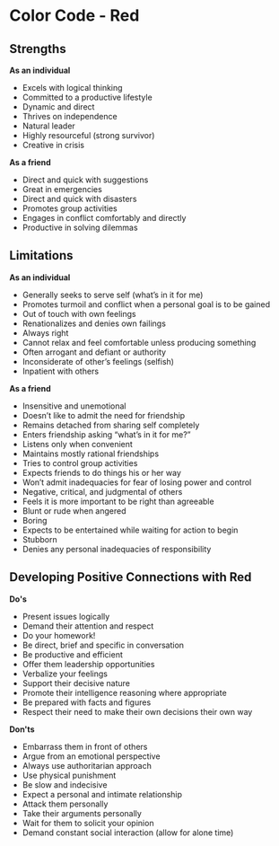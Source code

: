 # Color Code - Red
## Strengths
**As an individual**

* Excels with logical thinking
* Committed to a productive lifestyle
* Dynamic and direct
* Thrives on independence
* Natural leader
* Highly resourceful (strong survivor)
* Creative in crisis

**As a friend**

* Direct and quick with suggestions
* Great in emergencies
* Direct and quick with disasters
* Promotes group activities
* Engages in conflict comfortably and directly
* Productive in solving dilemmas

## Limitations
**As an individual**

* Generally seeks to serve self (what’s in it for me)
* Promotes turmoil and conflict when a personal goal is to be gained
* Out of touch with own feelings
* Renationalizes and denies own failings
* Always right
* Cannot relax and feel comfortable unless producing something
* Often arrogant and defiant or authority
* Inconsiderate of other’s feelings (selfish)
* Inpatient with others

**As a friend**

* Insensitive and unemotional
* Doesn’t like to admit the need for friendship
* Remains detached from sharing self completely
* Enters friendship asking “what’s in it for me?”
* Listens only when convenient
* Maintains mostly rational friendships
* Tries to control group activities
* Expects friends to do things his or her way
* Won’t admit inadequacies for fear of losing power and control
* Negative, critical, and judgmental of others
* Feels it is more important to be right than agreeable
* Blunt or rude when angered
* Boring
* Expects to be entertained while waiting for action to begin
* Stubborn
* Denies any personal inadequacies of responsibility

## Developing Positive Connections with Red
**Do's**

* Present issues logically
* Demand their attention and respect
* Do your homework!
* Be direct, brief and specific in conversation
* Be productive and efficient
* Offer them leadership opportunities
* Verbalize your feelings
* Support their decisive nature
* Promote their intelligence reasoning where appropriate
* Be prepared with facts and figures
* Respect their need to make their own decisions their own way

**Don'ts**

* Embarrass them in front of others
* Argue from an emotional perspective
* Always use authoritarian approach
* Use physical punishment
* Be slow and indecisive
* Expect a personal and intimate relationship
* Attack them personally
* Take their arguments personally
* Wait for them to solicit your opinion
* Demand constant social interaction (allow for alone time)